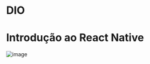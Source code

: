 # DIO
# Introdução ao React Native
![image](https://user-images.githubusercontent.com/34349005/169111109-284947bf-6c4c-48c2-b231-51938b223869.png)
